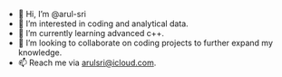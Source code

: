 - 👋 Hi, I’m @arul-sri
- 👀 I’m interested in coding and analytical data.
- 🌱 I’m currently learning advanced c++.
- 💞️ I’m looking to collaborate on coding projects to further expand my knowledge.
- 📫 Reach me via arulsri@icloud.com.

<!---
arul-sri/arul-sri is a ✨ special ✨ repository because its `README.md` (this file) appears on your GitHub profile.
You can click the Preview link to take a look at your changes.
--->
